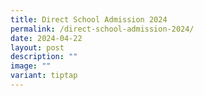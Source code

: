 ```yaml
---
title: Direct School Admission 2024
permalink: /direct-school-admission-2024/
date: 2024-04-22
layout: post
description: ""
image: ""
variant: tiptap
---
```

